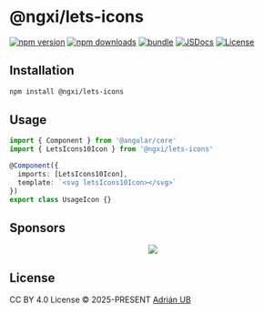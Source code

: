 # @ngxi/lets-icons

[![npm version][npm-version-src]][npm-version-href]
[![npm downloads][npm-downloads-src]][npm-downloads-href]
[![bundle][bundle-src]][bundle-href]
[![JSDocs][jsdocs-src]][jsdocs-href]
[![License][license-src]][license-href]

## Installation

```sh
npm install @ngxi/lets-icons
```

## Usage

```ts
import { Component } from '@angular/core'
import { LetsIcons10Icon } from '@ngxi/lets-icons'

@Component({
  imports: [LetsIcons10Icon],
  template: `<svg letsIcons10Icon></svg>`
})
export class UsageIcon {}
```

## Sponsors

<p align="center">
  <a href="https://cdn.jsdelivr.net/gh/adrian-ub/static/sponsors.svg">
    <img src='https://cdn.jsdelivr.net/gh/adrian-ub/static/sponsors.svg'/>
  </a>
</p>

## License

CC BY 4.0 License © 2025-PRESENT [Adrián UB](https://github.com/adrian-ub)

<!-- Badges -->

[npm-version-src]: https://img.shields.io/npm/v/@ngxi/lets-icons?style=flat&colorA=080f12&colorB=1fa669
[npm-version-href]: https://npmjs.com/package/@ngxi/lets-icons
[npm-downloads-src]: https://img.shields.io/npm/dm/@ngxi/lets-icons?style=flat&colorA=080f12&colorB=1fa669
[npm-downloads-href]: https://npmjs.com/package/@ngxi/lets-icons
[bundle-src]: https://img.shields.io/bundlephobia/minzip/@ngxi/lets-icons?style=flat&colorA=080f12&colorB=1fa669&label=minzip
[bundle-href]: https://bundlephobia.com/result?p=@ngxi/lets-icons
[license-src]: https://img.shields.io/npm/l/@ngxi/lets-icons?style=flat&colorA=080f12&colorB=1fa669
[license-href]: https://github.com/adrian-ub/ngxi/blob/main/LICENSE
[jsdocs-src]: https://img.shields.io/badge/jsdocs-reference-080f12?style=flat&colorA=080f12&colorB=1fa669
[jsdocs-href]: https://www.jsdocs.io/package/@ngxi/lets-icons

